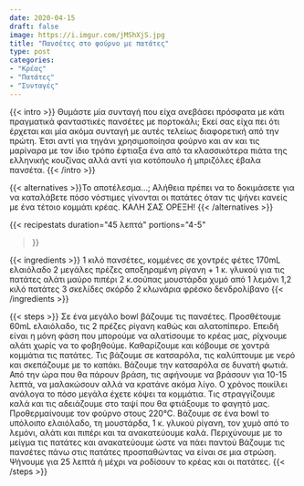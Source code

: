 ```yaml
---
date: 2020-04-15
draft: false
image: https://i.imgur.com/jMShXjS.jpg
title: "Πανσέτες στο φούρνο με πατάτες"
type: post
categories:
- "Κρέας"
- "Πατάτες"
- "Συνταγές"
---
```


{{< intro >}}
Θυμάστε μία συνταγή που είχα ανεβάσει πρόσφατα με κάτι πραγματικά φανταστικές πανσέτες με πορτοκάλι; Εκεί σας είχα πει ότι έρχεται και μία ακόμα συνταγή με αυτές τελείως διαφορετική από την πρώτη. Έτσι αντί για τηγάνι χρησιμοποίησα φούρνο και αν και τις μαρίναρα με τον ίδιο τρόπο έφτιαξα ένα από τα κλασσικότερα πιάτα της ελληνικής κουζίνας αλλά αντί για κοτόπουλο ή μπριζόλες έβαλα πανσέτα.
{{< /intro >}}

{{< alternatives >}}Το αποτέλεσμα…; Αλήθεια πρέπει να το δοκιμάσετε για να καταλάβετε πόσο νόστιμες γίνονται οι πατάτες όταν τις ψήνει κανείς με ένα τέτοιο κομμάτι κρέας. ΚΑΛΗ ΣΑΣ ΟΡΕΞΗ!
{{< /alternatives >}}

{{< recipestats 
    duration="45 λεπτά"
    portions="4-5"
>}}

{{< ingredients >}} 
1 κιλό πανσέτες, κομμένες σε χοντρές φέτες
170mL ελαιόλαδο
2 μεγάλες πρέζες αποξηραμένη ρίγανη + 1 κ. γλυκού για τις πατάτες
αλάτι
μαύρο πιπέρι
2 κ.σούπας μουστάρδα
χυμό από 1 λεμόνι
1,2 κιλό πατάτες
3 σκελίδες σκόρδο
2 κλωνάρια φρέσκο δενδρολίβανο
{{< /ingredients >}}

{{< steps >}}
Σε ένα μεγάλο bowl βάζουμε τις πανσέτες. Προσθέτουμε 60mL ελαιόλαδο, τις 2 πρέζες ρίγανη καθώς και αλατοπίπερο. Επειδή είναι η μόνη φάση που μπορούμε να αλατίσουμε το κρέας μας, ρίχνουμε αλάτι χωρίς να το φοβηθούμε.
Καθαρίζουμε και κόβουμε σε χοντρά κομμάτια τις πατάτες.
Τις βάζουμε σε κατσαρόλα, τις καλύπτουμε με νερό και σκεπάζουμε με το καπάκι. Βάζουμε την κατσαρόλα σε δυνατή φωτιά.
Από την ώρα που θα πάρουν βράση, τις αφήνουμε να βράσουν για 10-15 λεπτά, να μαλακώσουν αλλά να κρατάνε ακόμα λίγο. Ο χρόνος ποικίλει ανάλογα το πόσο μεγάλα έχετε κόψει τα κομμάτια.
Τις στραγγίζουμε καλά και τις αδειάζουμε στο ταψί που θα φτιάξουμε το φαγητό μας.
Προθερμαίνουμε τον φούρνο στους 220°C.
Βάζουμε σε ένα bowl το υπόλοιπο ελαιόλαδο, τη μουστάρδα, 1 κ. γλυκού ρίγανη, τον χυμό από το λεμόνι, αλάτι και πιπέρι και τα ανακατεύουμε καλά.
Περιχύνουμε με το μείγμα τις πατάτες και ανακατεύουμε ώστε να πάει παντού
Βάζουμε τις πανσέτες πάνω στις πατάτες προσπαθώντας να είναι σε μια στρώση.
Ψήνουμε για 25 λεπτά ή μέχρι να ροδίσουν το κρέας και οι πατάτες.
{{< /steps >}}